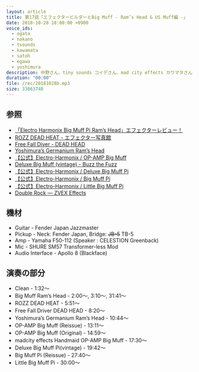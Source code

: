 ```yaml
---
layout: article
title: 第17話「エフェクタービルダーとBig Muff - Ram’s Head & US Muff編 -」
date: 2018-10-28 18:00:00 +0900
voice_ids:
  - ogata
  - nakano
  - tsounds
  - kawamata
  - satoh
  - egawa
  - yoshimura
description: 中野さん、tiny sounds コイデさん、mad city effects カワマタさん、Free Fall Diver 佐藤さん、sarapedals 江川さん、吉村さんの7人で、前回に引き続き Big Muff Ram's Head や OP-AMP Big Muff について試奏を交えながら話しました。
duration: "00:00"
file: /rec/20181028b.mp3
size: 33863748
---
```


## 参照
* [「Electro Harmonix Big Muff Pi Ram’s Head」エフェクターレビュー！](http://www.efmaniac.com/electro-harmonix-big-muff-pi-rams-head/)
* [ROZZ DEAD HEAT - エフェクター写真館](http://electricpartslibrary.hatenadiary.jp/entry/20120822/p1)
* [ Free Fall Diver - DEAD HEAD](https://twitter.com/Free_Fall_Diver/status/853953789878910976)
* [Yoshimura’s Germanium Ram’s Head](https://twitter.com/yoshiroudou/status/1007799815399337984)
* [【公式】Electro-Harmonix / OP-AMP Big Muff](https://kcmusic.jp/ehx/op-amp-big-muff.html)
* [Deluxe Big Muff (vintage) - Buzz the Fuzz](http://thetonebender.blogspot.com/2011/11/j-mascis-part-2.html)
* [【公式】Electro-Harmonix / Deluxe Big Muff Pi](https://kcmusic.jp/ehx/deluxe-big-muff-pi.html)
* [【公式】Electro-Harmonix / Big Muff Pi](https://kcmusic.jp/ehx/big-muff-pi.html)
* [【公式】Electro-Harmonix / Little Big Muff Pi](https://kcmusic.jp/ehx/little-big-muff-pi.html)
* [Double Rock — ZVEX Effects](https://www.zvex.com/products/double-rock-guitar-effects-pedal)

## 機材
* Guitar - Fender Japan Jazzmaster
* Pickup - Neck: Fender Japan, Bridge: <s>JB-5</s> TB-5
* Amp - Yamaha F50-112 (Speaker : CELESTION Greenback)
* Mic - SHURE SM57 Transformer-less Mod
* Audio Interface - Apollo 8 (Blackface)

## 演奏の部分
* Clean - 1:32〜
* Big Muff Ram’s Head  - 2:00〜, 3:10〜, 31:41〜
* ROZZ DEAD HEAT - 5:51〜
* Free Fall Driver DEAD HEAD - 8:20〜
* Yoshimura’s Germanium Ram’s Head - 10:44〜
* OP-AMP Big Muff (Reissue) - 13:11〜
* OP-AMP Big Muff (Original) - 14:59〜
* madcity effects Handmaid OP-AMP Big Muff - 17:30〜
* Deluxe Big Muff Pi(vintage) - 19:42〜
* Big Muff Pi (Reissue) - 27:40〜
* Little Big Muff Pi - 30:00〜
